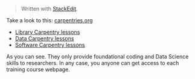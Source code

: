 
> Written with [StackEdit](https://stackedit.io/).

Take a look to this: [carpentries.org](https://carpentries.org/)

-   [Library Carpentry lessons](https://librarycarpentry.org/lessons/)
-   [Data Carpentry lessons](https://datacarpentry.org/lessons/)
-   [Software Carpentry lessons](https://software-carpentry.org/lessons/)

As you can see. They only provide foundational coding and Data Science skills to researchers.
In any case, you anyone can get access to each training course webpage.
<!--stackedit_data:
eyJoaXN0b3J5IjpbMTA0Mzg3ODldfQ==
-->